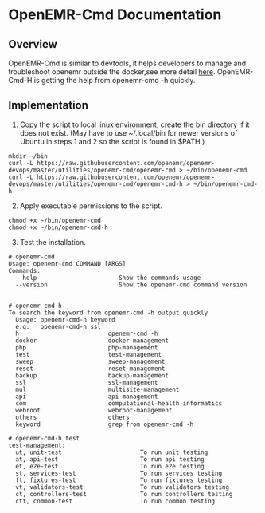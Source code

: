 # OpenEMR-Cmd Documentation

## Overview

OpenEMR-Cmd is similar to devtools, it helps developers to manage and troubleshoot openemr outside the docker,see more detail [here](https://github.com/openemr/openemr/blob/master/CONTRIBUTING.md).
OpenEMR-Cmd-H is getting the help from openemr-cmd -h quickly.

## Implementation

1. Copy the script to local linux environment, create the bin directory if it does not exist. (May have to use ~/.local/bin for newer versions of Ubuntu in steps 1 and 2 so the script is found in $PATH.)

```
mkdir ~/bin
curl -L https://raw.githubusercontent.com/openemr/openemr-devops/master/utilities/openemr-cmd/openemr-cmd > ~/bin/openemr-cmd
curl -L https://raw.githubusercontent.com/openemr/openemr-devops/master/utilities/openemr-cmd/openemr-cmd-h > ~/bin/openemr-cmd-h
```

2. Apply executable permissions to the script.

```
chmod +x ~/bin/openemr-cmd
chmod +x ~/bin/openemr-cmd-h
```

3. Test the installation.

```
# openemr-cmd
Usage: openemr-cmd COMMAND [ARGS]
Commands:
  --help                       Show the commands usage
  --version                    Show the openemr-cmd command version


# openemr-cmd-h
To search the keyword from openemr-cmd -h output quickly
  Usage: openemr-cmd-h keyword
  e.g.   openemr-cmd-h ssl
  h                         openemr-cmd -h
  docker                    docker-management
  php                       php-management
  test                      test-management
  sweep                     sweep-management
  reset                     reset-management
  backup                    backup-management
  ssl                       ssl-management
  mul                       multisite-management
  api                       api-management
  com                       computational-health-informatics
  webroot                   webroot-management
  others                    others
  keyword                   grep from openemr-cmd -h

# openemr-cmd-h test
test-management:
  ut, unit-test                      To run unit testing
  at, api-test                       To run api testing
  et, e2e-test                       To run e2e testing
  st, services-test                  To run services testing
  ft, fixtures-test                  To run fixtures testing
  vt, validators-test                To run validators testing
  ct, controllers-test               To run controllers testing
  ctt, common-test                   To run common testing
```
